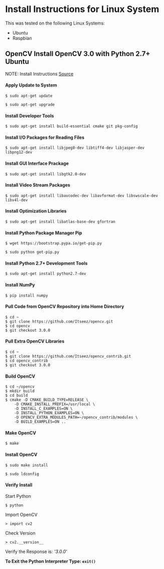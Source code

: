 
# Install Instructions for Linux System

This was tested on the following Linux Systems:

* Ubuntu
* Raspbian

## OpenCV Install OpenCV 3.0 with Python 2.7+ Ubuntu
NOTE: Install Instructions [Source](http://www.pyimagesearch.com/2015/06/22/install-opencv-3-0-and-python-2-7-on-ubuntu/)

#### Apply Update to System

```$ sudo apt-get update```

```$ sudo apt-get upgrade```

#### Install Developer Tools

```$ sudo apt-get install build-essential cmake git pkg-config```

#### Install I/O Packages for Reading Files

```$ sudo apt-get install libjpeg8-dev libtiff4-dev libjasper-dev libpng12-dev```

#### Install GUI Interface Prackage

```$ sudo apt-get install libgtk2.0-dev```

#### Install Video Stream Packages

```$ sudo apt-get install libavcodec-dev libavformat-dev libswscale-dev libv4l-dev```

#### Install Optimization Libraries

```$ sudo apt-get install libatlas-base-dev gfortran```

#### Install Python Package Manager Pip

```$ wget https://bootstrap.pypa.io/get-pip.py```

```$ sudo python get-pip.py```

#### Install Python 2.7+ Development Tools

```$ sudo apt-get install python2.7-dev```

#### Install NumPy

```$ pip install numpy```

#### Pull Code from OpenCV Repository into Home Directory

```
$ cd ~ 
$ git clone https://github.com/Itseez/opencv.git
$ cd opencv
$ git checkout 3.0.0
```

#### Pull Extra OpenCV Libraries

```
$ cd ~
$ git clone https://github.com/Itseez/opencv_contrib.git
$ cd opencv_contrib
$ git checkout 3.0.0
```

#### Build OpenCV
```
$ cd ~/opencv
$ mkdir build
$ cd build
$ cmake -D CMAKE_BUILD_TYPE=RELEASE \
	-D CMAKE_INSTALL_PREFIX=/usr/local \
	-D INSTALL_C_EXAMPLES=ON \
	-D INSTALL_PYTHON_EXAMPLES=ON \
	-D OPENCV_EXTRA_MODULES_PATH=~/opencv_contrib/modules \
	-D BUILD_EXAMPLES=ON ..
```

#### Make OpenCV

```$ make ```

#### Install OpenCV

```$ sudo make install```

```$ sudo ldconfig```

#### Verify Install

Start Python

```$ python ```

Import OpenCV

```> import cv2 ```

Check Version

```> cv2.__version__ ```

Verify the Response is: *'3.0.0'*

**To Exit the Python Interpreter Type: ``` exit() ```**
